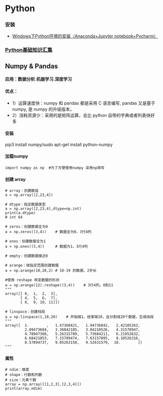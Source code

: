 # Python
 ### 安装
  * [Windows下Python环境的安装（Anaconda+Jupyter notebook+Pycharm）](https://zhuanlan.zhihu.com/p/59027692)
 
### [Python基础知识汇集](https://github.com/lukkyy/Python/blob/master/Doc/%E5%9F%BA%E7%A1%80%E7%9F%A5%E8%AF%86.md)

## Numpy & Pandas 
#### 应用：数据分析.机器学习.深度学习
#### 优点：
* 1）运算速度快：numpy 和 pandas 都是采用 C 语言编写, pandas 又是基于 numpy, 是 numpy 的升级版本。
 * 2）消耗资源少：采用的是矩阵运算，会比 python 自带的字典或者列表快好多
#### 安装
 pip3 install numpy/sudo apt-get install python-numpy
#### 加载numpy 
```
import numpy as np  #为了方便使用numpy 采用np简写
```
#### 创建 array 
```
# array：创建数组        
a = np.array([2,23,4]) 

# dtype：指定数据类型    
a = np.array([2,23,4],dtype=np.int)
print(a.dtype)
# int 64

# zeros：创建数据全为0
a = np.zeros((3,4))    # 数据全为0，3行4列

# ones：创建数据全为1
a = np.ones((3,4))     # 数据为1，3行4列

# empty：创建数据接近0

# arange：按指定范围创建数据 
a = np.arange(10,20,2) # 10-19 的数据，2步长

#使用 reshape 改变数据的形状
a = np.arange(12).reshape((3,4))    # 3行4列，0到11
"""
array([[ 0,  1,  2,  3],
       [ 4,  5,  6,  7],
       [ 8,  9, 10, 11]])

# linspace：创建线段
a = np.linspace(1,10,20)    # 开始端1，结束端10，且分割成20个数据，生成线段
"""
array([  1.        ,   1.47368421,   1.94736842,   2.42105263,
         2.89473684,   3.36842105,   3.84210526,   4.31578947,
         4.78947368,   5.26315789,   5.73684211,   6.21052632,
         6.68421053,   7.15789474,   7.63157895,   8.10526316,
         8.57894737,   9.05263158,   9.52631579,  10.        ])
"""
```

#### 属性
```
# ndim：维度 
# shape：行数和列数 
# size：元素个数
array = np.array([[1,2,3],[2,3,4]])
print(array.ndim)
```
